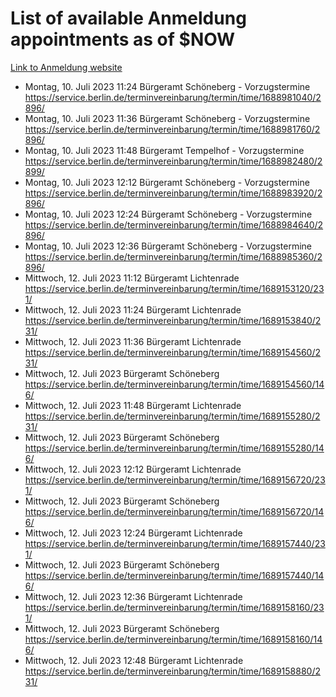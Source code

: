 # List of available Anmeldung appointments as of $NOW
[Link to Anmeldung website](https://service.berlin.de/terminvereinbarung/termin/tag.php?termin=1&anliegen[]=120686&dienstleisterlist=122210,122217,327316,122219,327312,122227,327314,122231,327346,122243,327348,122254,122252,329742,122260,329745,122262,329748,122271,327278,122273,327274,122277,327276,330436,122280,327294,122282,327290,122284,327292,122291,327270,122285,327266,122286,327264,122296,327268,150230,329760,122297,327286,122294,327284,122312,329763,122314,329775,122304,327330,122311,327334,122309,327332,317869,122281,327352,122279,329772,122283,122276,327324,122274,327326,122267,329766,122246,327318,122251,327320,122257,327322,122208,327298,122226,327300&herkunft=http%3A%2F%2Fservice.berlin.de%2Fdienstleistung%2F120686%2F)
- Montag, 10. Juli 2023 11:24 Bürgeramt Schöneberg - Vorzugstermine https://service.berlin.de/terminvereinbarung/termin/time/1688981040/2896/
- Montag, 10. Juli 2023 11:36 Bürgeramt Schöneberg - Vorzugstermine https://service.berlin.de/terminvereinbarung/termin/time/1688981760/2896/
- Montag, 10. Juli 2023 11:48 Bürgeramt Tempelhof - Vorzugstermine https://service.berlin.de/terminvereinbarung/termin/time/1688982480/2899/
- Montag, 10. Juli 2023 12:12 Bürgeramt Schöneberg - Vorzugstermine https://service.berlin.de/terminvereinbarung/termin/time/1688983920/2896/
- Montag, 10. Juli 2023 12:24 Bürgeramt Schöneberg - Vorzugstermine https://service.berlin.de/terminvereinbarung/termin/time/1688984640/2896/
- Montag, 10. Juli 2023 12:36 Bürgeramt Schöneberg - Vorzugstermine https://service.berlin.de/terminvereinbarung/termin/time/1688985360/2896/
- Mittwoch, 12. Juli 2023 11:12 Bürgeramt Lichtenrade https://service.berlin.de/terminvereinbarung/termin/time/1689153120/231/
- Mittwoch, 12. Juli 2023 11:24 Bürgeramt Lichtenrade https://service.berlin.de/terminvereinbarung/termin/time/1689153840/231/
- Mittwoch, 12. Juli 2023 11:36 Bürgeramt Lichtenrade https://service.berlin.de/terminvereinbarung/termin/time/1689154560/231/
- Mittwoch, 12. Juli 2023  Bürgeramt Schöneberg https://service.berlin.de/terminvereinbarung/termin/time/1689154560/146/
- Mittwoch, 12. Juli 2023 11:48 Bürgeramt Lichtenrade https://service.berlin.de/terminvereinbarung/termin/time/1689155280/231/
- Mittwoch, 12. Juli 2023  Bürgeramt Schöneberg https://service.berlin.de/terminvereinbarung/termin/time/1689155280/146/
- Mittwoch, 12. Juli 2023 12:12 Bürgeramt Lichtenrade https://service.berlin.de/terminvereinbarung/termin/time/1689156720/231/
- Mittwoch, 12. Juli 2023  Bürgeramt Schöneberg https://service.berlin.de/terminvereinbarung/termin/time/1689156720/146/
- Mittwoch, 12. Juli 2023 12:24 Bürgeramt Lichtenrade https://service.berlin.de/terminvereinbarung/termin/time/1689157440/231/
- Mittwoch, 12. Juli 2023  Bürgeramt Schöneberg https://service.berlin.de/terminvereinbarung/termin/time/1689157440/146/
- Mittwoch, 12. Juli 2023 12:36 Bürgeramt Lichtenrade https://service.berlin.de/terminvereinbarung/termin/time/1689158160/231/
- Mittwoch, 12. Juli 2023  Bürgeramt Schöneberg https://service.berlin.de/terminvereinbarung/termin/time/1689158160/146/
- Mittwoch, 12. Juli 2023 12:48 Bürgeramt Lichtenrade https://service.berlin.de/terminvereinbarung/termin/time/1689158880/231/

